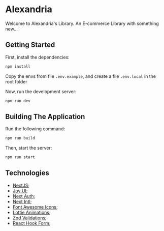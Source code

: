# Alexandria

Welcome to Alexandria's Library. An E-commerce Library with something new...

## Getting Started

First, install the dependencies:

```bash
npm install
```

Copy the envs from file `.env.example`, and create a file `.env.local` in the root folder

Now, run the development server:

```bash
npm run dev
```

## Building The Application

Run the following command:

```bash
npm run build
```

Then, start the server:

```bash
npm run start
```

## Technologies

- [NextJS](https://nextjs.org/docs);
- [Joy UI](https://mui.com/joy-ui/getting-started/);
- [Next Auth](https://next-auth.js.org/getting-started/introduction);
- [Next Intl](https://next-intl-docs.vercel.app/docs/getting-started/app-router/without-i18n-routing);
- [Font Awesome Icons](https://fontawesome.com/start);
- [Lottie Animations](https://lottiefiles.com/featured);
- [Zod Validations](https://zod.dev/);
- [React Hook Form](https://react-hook-form.com/get-started);
